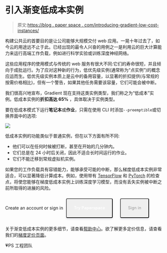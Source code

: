 # 引入渐变低成本实例

> 原文:[https://blog . paper space . com/introducing-gradient-low-cost-instances/](https://blog.paperspace.com/introducing-gradient-low-cost-instances/)

构建公共云的首要目的是让公司能够大规模交付 web 应用。一晃十年过去了，如今云的用途远不止于此。已经出现的最令人兴奋的用例之一是利用云的巨大计算能力来运行高端工作负载，例如进行科学实验或训练深度神经网络。

这些应用程序的使用模式与传统的 web 服务有很大不同:它们的寿命很短，并且倾向于成批运行。为了应对这种新的行为，低优先级实例(通常称为“点实例”)的概念应运而生。低优先级实例本质上是云中的备用容量，以显著的折扣提供(与常规的按需价格相比)，但有一个警告，如果其他任务需要该容量，它们可能会被中断。

我们很高兴地宣布，Gradient 现在支持这类实例类型，我们称之为“低成本”实例。低成本实例的**折扣高达 65%** ，具体取决于实例类型。

要在低成本模式下运行**笔记本**或**作业**，只需在使用 CLI 时添加`--preemptible`或切换界面中的选项:

![](../Images/03dc85f59e0359736e748ba29ceb9ac1.png)

低成本实例的功能类似于普通实例，但在以下方面有所不同:

*   他们可以在任何时候被打断，甚至在开始的几分钟内。
*   它们总是在 24 小时后关闭，因此不适合长时间运行的作业。
*   它们不能迁移到常规虚拟机实例。

如果您的工作负载具有容错能力，能够承受可能的中断，那么梯度低成本实例非常适合，可以显著降低计算成本。例如，使用带有 [TensorFlow](https://www.tensorflow.org/guide/checkpoints) 和 [PyTorch](https://pytorch.org/tutorials/beginner/saving_loading_models.html) 的检查点，将使您能够在梯度低成本实例上训练深度学习模型，而没有丢失实例被中断之前所取得的进展的风险。

Create an account or sign in[<button class="button-signup" style="font-family: -apple-system,BlinkMacSystemFont,Segoe UI,Roboto,Oxygen,Ubuntu,Cantarell,Open Sans,Helvetica Neue,sans-serif; font-size: .9em; color: #fff;  white-space: nowrap; display: inline-block; height: 63px; line-height: 40px; padding: 0 23px; -webkit-box-shadow: 0 4px 6px rgba(50,50,93,.11), 0 1px 3px rgba(0,0,0,.08); box-shadow: 0 4px 6px rgba(50,50,93,.11), 0 1px 3px rgba(0,0,0,.08); border-radius: 4px; font-weight: 600;  letter-spacing: .025em; text-decoration: none; margin: 10px;">Try Paperspace</button>](https://www.paperspace.com/account/signup) [<button class="button-login" style="font-family: -apple-system,BlinkMacSystemFont,Segoe UI,Roboto,Oxygen,Ubuntu,Cantarell,Open Sans,Helvetica Neue,sans-serif; font-size: .9em; color: #929292;  white-space: nowrap; display: inline-block; height: 63px; line-height: 40px; padding: 0 23px; -webkit-box-shadow: 0 4px 6px rgba(50,50,93,.11), 0 1px 3px rgba(0,0,0,.08); box-shadow: 0 4px 6px rgba(50,50,93,.11), 0 1px 3px rgba(0,0,0,.08); border-radius: 4px; letter-spacing: .025em; text-decoration: none; margin: 10px;">Sign in</button>](https://www.paperspace.com/account/login)

关于渐变低成本实例的更多细节，请查看[帮助中心](https://support.paperspace.com/hc/en-us/articles/360015388374)。欲了解更多定价信息，请查看我们的[梯度定价页面](https://support.paperspace.com/hc/en-us/articles/360007742114-Gradient-Instance-Types)。

💗PS 工程团队